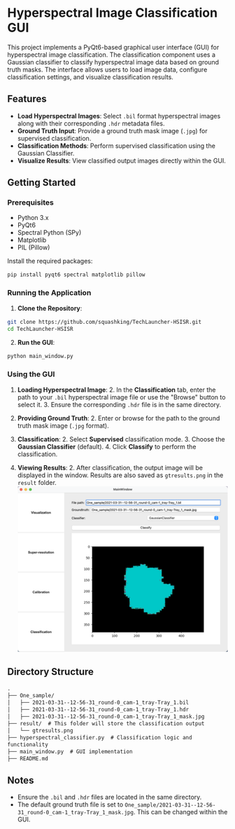 # Hyperspectral Image Classification GUI

This project implements a PyQt6-based graphical user interface (GUI) for hyperspectral image classification. The classification component uses a Gaussian classifier to classify hyperspectral image data based on ground truth masks. The interface allows users to load image data, configure classification settings, and visualize classification results.

## Features

- **Load Hyperspectral Images**: Select `.bil` format hyperspectral images along with their corresponding `.hdr` metadata files.
- **Ground Truth Input**: Provide a ground truth mask image (`.jpg`) for supervised classification.
- **Classification Methods**: Perform supervised classification using the Gaussian Classifier.
- **Visualize Results**: View classified output images directly within the GUI.

## Getting Started

### Prerequisites

- Python 3.x
- PyQt6
- Spectral Python (SPy)
- Matplotlib
- PIL (Pillow)

Install the required packages:
```bash
pip install pyqt6 spectral matplotlib pillow
```

### Running the Application

1. **Clone the Repository**:
```bash
git clone https://github.com/squashking/TechLauncher-HSISR.git
cd TechLauncher-HSISR
```

2. **Run the GUI**:
```bash
python main_window.py
```

### Using the GUI

1. **Loading Hyperspectral Image**:
   2. In the **Classification** tab, enter the path to your `.bil` hyperspectral image file or use the "Browse" button to select it.
   3. Ensure the corresponding `.hdr` file is in the same directory.

2. **Providing Ground Truth**:
   2. Enter or browse for the path to the ground truth mask image (`.jpg` format).

3. **Classification**:
   2. Select **Supervised** classification mode.
   3. Choose the **Gaussian Classifier** (default).
   4. Click **Classify** to perform the classification.

4. **Viewing Results**:
   2. After classification, the output image will be displayed in the window. Results are also saved as `gtresults.png` in the `result` folder.
	    <img src="demo.png" alt="image-20240906145714465" style="zoom: 50%;" />

## Directory Structure

```
.
├── One_sample/
│   ├── 2021-03-31--12-56-31_round-0_cam-1_tray-Tray_1.bil
│   ├── 2021-03-31--12-56-31_round-0_cam-1_tray-Tray_1.hdr
│   ├── 2021-03-31--12-56-31_round-0_cam-1_tray-Tray_1_mask.jpg
├── result/  # This folder will store the classification output
│   └── gtresults.png
├── hyperspectral_classifier.py  # Classification logic and functionality
├── main_window.py  # GUI implementation
├── README.md
```

## Notes

- Ensure the `.bil` and `.hdr` files are located in the same directory.
- The default ground truth file is set to `One_sample/2021-03-31--12-56-31_round-0_cam-1_tray-Tray_1_mask.jpg`. This can be changed within the GUI.
